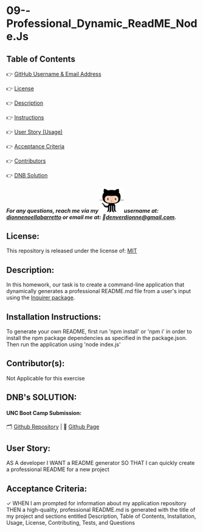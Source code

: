 # 09--Professional_Dynamic_ReadME_Node.Js

## Table of Contents
👉 [GitHub Username & Email Address](https://github.com/dionnenoellabarretto/09--Professional_ReadME_Node.Js#for-any-questions-reach-me-via-my-username-at-dionnenoellabarretto-or-email-me-at-denverdionnegmailcom)

👉 [License](https://github.com/dionnenoellabarretto/09--Professional_ReadME_Node.Js#license-badges)

👉 [Description](https://github.com/dionnenoellabarretto/09--Professional_ReadME_Node.Js#description)

👉 [Instructions](https://github.com/dionnenoellabarretto/09--Professional_ReadME_Node.Js#installation-instructions)

👉 [User Story (Usage)](https://github.com/dionnenoellabarretto/09--Professional_ReadME_Node.Js#user-story-usage)

👉 [Acceptance Criteria](https://github.com/dionnenoellabarretto/09--Professional_ReadME_Node.Js#acceptance-criteria)

👉 [Contributors](https://github.com/dionnenoellabarretto/09--Professional_ReadME_Node.Js#contributors)

👉 [DNB Solution](https://github.com/dionnenoellabarretto/09--Professional_ReadME_Node.Js#dnbs-solution)


 ##### For any questions, reach me via my ![Github Logo](./assets/images/octocat.png?raw=true "Github Logo")username at: [dionnenoellabarretto](https://github.com/dionnenoellabarretto) or email me at: 📧denverdionne@gmail.com.

## License:
 This repository is released under the license of: [MIT](https://opensource.org/licenses/MIT)

## Description: 
In this homework, our task is to create a command-line application that dynamically generates a professional README.md file from a user's input using the [Inquirer package](https://www.npmjs.com/package/inquirer).

## Installation Instructions: 
 To generate your own README, first run 'npm install' or 'npm i' in order to install the npm package dependencies as specified in the package.json. Then run the application using 'node index.js'

## Contributor(s): 
Not Applicable for this exercise

## DNB's SOLUTION:
#### UNC Boot Camp Submission: 
🗂️ [Github Repository](https://github.com/dionnenoellabarretto/09--Professional_ReadME_Node.Js) | 📄 [Github Page](https://dionnenoellabarretto.github.io/09--Professional_ReadME_Node.Js)

## User Story:
 AS A developer I WANT a README generator SO THAT I can quickly create a professional README for a new project

## Acceptance Criteria:
 ✓ WHEN I am prompted for information about my application repository THEN a high-quality, professional README.md is generated with the title of my project and sections entitled Description, Table of Contents, Installation, Usage, License, Contributing, Tests, and Questions

